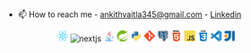 

<!--
**ankith-v/ankith-v** is a ✨ _special_ ✨ repository because its `README.md` (this file) appears on your GitHub profile.

Here are some ideas to get you started:

- 🔭 I’m currently working on ...
-  I’m currently learning ...
- 👯 I’m looking to collaborate on ...
- 🤔 I’m looking for help with ...
- 💬 Ask me about ...
- 📫 How to reach me: ...
- 😄 Pronouns: ...
- ⚡ Fun fact: ...
-->


<!-- <h1 align="center">Hello there👋<br/> I'm Ankith, a Computer Science student</h1> -->

- 📫 How to reach me  -  ankithvaitla345@gmail.com   -  [Linkedin](https://www.linkedin.com/in/ankith-vaitla/)



<p align="center">
  <img src="https://raw.githubusercontent.com/devicons/devicon/master/icons/react/react-original.svg" alt="react" width="20" height="20"/>
<img src="https://camo.githubusercontent.com/74cf8e5373ddc049c50a893785fdb1724765bd76975815e58047520f8660ff2b/68747470733a2f2f6432656970397366336f6f3663322e636c6f756466726f6e742e6e65742f746167732f696d616765732f3030302f3030312f3037342f66756c6c2f6e6578746a732e706e67" alt="nextjs" width="20" height="20"/>
   <img src="https://raw.githubusercontent.com/devicons/devicon/master/icons/java/java-original.svg" alt="java" width="20" height="20"/>
  <img src="https://raw.githubusercontent.com/devicons/devicon/master/icons/spring/spring-original.svg" alt="spring" width="20" height="20"/>
  <img src="https://raw.githubusercontent.com/devicons/devicon/master/icons/python/python-original.svg" alt="python" width="20" height="20"/>
  <img src="https://raw.githubusercontent.com/devicons/devicon/master/icons/git/git-original.svg" alt="git" width="20" height="20"/>
 <img src="https://raw.githubusercontent.com/devicons/devicon/master/icons/postgresql/postgresql-original.svg" alt="postgresql" width="20" height="20"/>
 <img src="https://raw.githubusercontent.com/devicons/devicon/master/icons/html5/html5-original-wordmark.svg" alt="html5" width="20" height="20"/>
  <img src="https://raw.githubusercontent.com/devicons/devicon/master/icons/javascript/javascript-original.svg" alt="javascript" width="20" height="20"/>
  <img src="https://raw.githubusercontent.com/devicons/devicon/master/icons/css3/css3-original-wordmark.svg" alt="css3" width="20" height="20"/>
  <img src="https://raw.githubusercontent.com/devicons/devicon/master/icons/vscode/vscode-original.svg" alt="vscode" width="20" height="20"/>
  <img src="https://raw.githubusercontent.com/devicons/devicon/master/icons/intellij/intellij-original.svg" alt="intellij" width="20" height="20"/>
</p>
